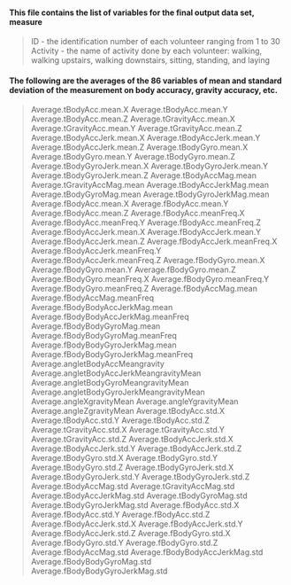 #### This file contains the list of variables for the final output data set, measure ####

> ID - the identification number of each volunteer ranging from 1 to 30
> Activity - the name of activity done by each volunteer: walking, walking upstairs, walking downstairs, sitting, standing, and laying

#### The following are the averages of the 86 variables of mean and standard deviation of the measurement on body accuracy, gravity accuracy, etc. ####

> Average.tBodyAcc.mean.X
> Average.tBodyAcc.mean.Y
> Average.tBodyAcc.mean.Z
> Average.tGravityAcc.mean.X
> Average.tGravityAcc.mean.Y
> Average.tGravityAcc.mean.Z
> Average.tBodyAccJerk.mean.X
> Average.tBodyAccJerk.mean.Y
> Average.tBodyAccJerk.mean.Z
> Average.tBodyGyro.mean.X
> Average.tBodyGyro.mean.Y
> Average.tBodyGyro.mean.Z
> Average.tBodyGyroJerk.mean.X
> Average.tBodyGyroJerk.mean.Y
> Average.tBodyGyroJerk.mean.Z
> Average.tBodyAccMag.mean
> Average.tGravityAccMag.mean
> Average.tBodyAccJerkMag.mean
> Average.tBodyGyroMag.mean
> Average.tBodyGyroJerkMag.mean
> Average.fBodyAcc.mean.X
> Average.fBodyAcc.mean.Y
> Average.fBodyAcc.mean.Z
> Average.fBodyAcc.meanFreq.X
> Average.fBodyAcc.meanFreq.Y
> Average.fBodyAcc.meanFreq.Z
> Average.fBodyAccJerk.mean.X
> Average.fBodyAccJerk.mean.Y
> Average.fBodyAccJerk.mean.Z
> Average.fBodyAccJerk.meanFreq.X
> Average.fBodyAccJerk.meanFreq.Y
> Average.fBodyAccJerk.meanFreq.Z
> Average.fBodyGyro.mean.X
> Average.fBodyGyro.mean.Y
> Average.fBodyGyro.mean.Z
> Average.fBodyGyro.meanFreq.X
> Average.fBodyGyro.meanFreq.Y
> Average.fBodyGyro.meanFreq.Z
> Average.fBodyAccMag.mean
> Average.fBodyAccMag.meanFreq
> Average.fBodyBodyAccJerkMag.mean
> Average.fBodyBodyAccJerkMag.meanFreq
> Average.fBodyBodyGyroMag.mean
> Average.fBodyBodyGyroMag.meanFreq
> Average.fBodyBodyGyroJerkMag.mean
> Average.fBodyBodyGyroJerkMag.meanFreq
> Average.angletBodyAccMeangravity
> Average.angletBodyAccJerkMeangravityMean
> Average.angletBodyGyroMeangravityMean
> Average.angletBodyGyroJerkMeangravityMean
> Average.angleXgravityMean
> Average.angleYgravityMean
> Average.angleZgravityMean
> Average.tBodyAcc.std.X
> Average.tBodyAcc.std.Y
> Average.tBodyAcc.std.Z
> Average.tGravityAcc.std.X
> Average.tGravityAcc.std.Y
> Average.tGravityAcc.std.Z
> Average.tBodyAccJerk.std.X
> Average.tBodyAccJerk.std.Y
> Average.tBodyAccJerk.std.Z
> Average.tBodyGyro.std.X
> Average.tBodyGyro.std.Y
> Average.tBodyGyro.std.Z
> Average.tBodyGyroJerk.std.X
> Average.tBodyGyroJerk.std.Y
> Average.tBodyGyroJerk.std.Z
> Average.tBodyAccMag.std
> Average.tGravityAccMag.std
> Average.tBodyAccJerkMag.std
> Average.tBodyGyroMag.std
> Average.tBodyGyroJerkMag.std
> Average.fBodyAcc.std.X
> Average.fBodyAcc.std.Y
> Average.fBodyAcc.std.Z
> Average.fBodyAccJerk.std.X
> Average.fBodyAccJerk.std.Y
> Average.fBodyAccJerk.std.Z
> Average.fBodyGyro.std.X
> Average.fBodyGyro.std.Y
> Average.fBodyGyro.std.Z
> Average.fBodyAccMag.std
> Average.fBodyBodyAccJerkMag.std
> Average.fBodyBodyGyroMag.std
> Average.fBodyBodyGyroJerkMag.std
